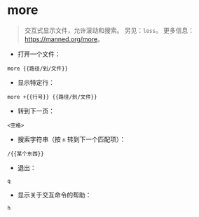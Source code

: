 # more

> 交互式显示文件，允许滚动和搜索。
> 另见：`less`。
> 更多信息：<https://manned.org/more>。

- 打开一个文件：

`more {{路径/到/文件}}`

- 显示特定行：

`more +{{行号}} {{路径/到/文件}}`

- 转到下一页：

`<空格>`

- 搜索字符串（按 `n` 转到下一个匹配项）：

`/{{某个东西}}`

- 退出：

`q`

- 显示关于交互命令的帮助：

`h`